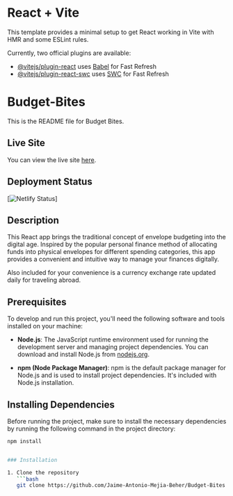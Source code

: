 # React + Vite

This template provides a minimal setup to get React working in Vite with HMR and some ESLint rules.

Currently, two official plugins are available:

- [@vitejs/plugin-react](https://github.com/vitejs/vite-plugin-react/blob/main/packages/plugin-react/README.md) uses [Babel](https://babeljs.io/) for Fast Refresh
- [@vitejs/plugin-react-swc](https://github.com/vitejs/vite-plugin-react-swc) uses [SWC](https://swc.rs/) for Fast Refresh

# Budget-Bites

This is the README file for Budget Bites.

## Live Site

You can view the live site [here](https://budget-bites.netlify.app/).

## Deployment Status

[![Netlify Status](https://api.netlify.com/api/v1/badges/c16c4b23-a3e8-46b8-98f0-51cfe7987b2e/deploy-status)]

## Description

This React app brings the traditional concept of envelope budgeting into the digital age. Inspired by the popular personal finance method of allocating funds into physical envelopes for different spending categories, this app provides a convenient and intuitive way to manage your finances digitally.

Also included for your convenience is a currency exchange rate updated daily for traveling abroad.


## Prerequisites

To develop and run this project, you'll need the following software and tools installed on your machine:

- **Node.js**: The JavaScript runtime environment used for running the development server and managing project dependencies. You can download and install Node.js from [nodejs.org](https://nodejs.org/).

- **npm (Node Package Manager)**: npm is the default package manager for Node.js and is used to install project dependencies. It's included with Node.js installation.

## Installing Dependencies

Before running the project, make sure to install the necessary dependencies by running the following command in the project directory:

```bash
npm install


### Installation

1. Clone the repository
   ```bash
   git clone https://github.com/Jaime-Antonio-Mejia-Beher/Budget-Bites
